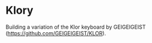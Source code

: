 # Klory
Building a variation of the Klor keyboard by GEIGEIGEIST (https://github.com/GEIGEIGEIST/KLOR).
